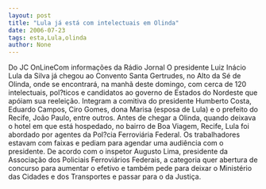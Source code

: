 ```yaml
---
layout: post
title: "Lula já está com intelectuais em Olinda"
date: 2006-07-23
tags: esta,Lula,olinda
author: None
---
```

Do JC OnLineCom informações da Rádio Jornal
O presidente Luiz Inácio Lula da Silva já chegou ao Convento Santa Gertrudes, no Alto da Sé de Olinda, onde se encontrará, na manhã deste domingo,&nbsp;com cerca de 120 intelectuais, pol?ticos e candidatos ao governo de Estados do Nordeste que apóiam sua reeleição. 
Integram a comitiva do presidente Humberto Costa, Eduardo Campos, Ciro Gomes, dona Marisa (esposa de Lula) e o prefeito do Recife, João Paulo, entre outros.
Antes de chegar a Olinda, quando deixava o hotel em que está hospedado, no bairro de Boa Viagem, Recife, Lula foi abordado por agentes da Pol?cia Ferroviária Federal. Os trabalhadores estavam com faixas e pediam para agendar uma audiência com o presidente.
De acordo com o inspetor Augusto Lima, presidente da Associação dos Policiais Ferroviários Federais, a categoria quer abertura de concurso para aumentar o efetivo e também pede para deixar o Ministério das Cidades e dos Transportes e passar para o da Justiça.  